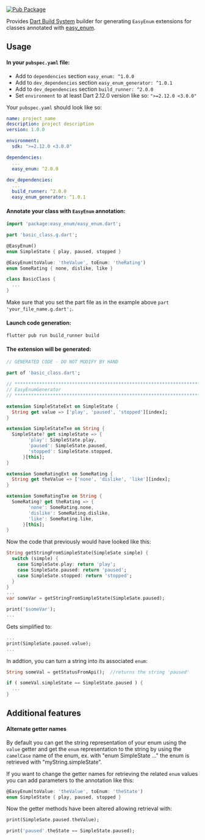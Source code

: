 [![Pub Package](https://img.shields.io/pub/v/easy_enum_generator.svg)](https://pub.dev/packages/easy_enum_generator)

Provides [Dart Build System](https://pub.dev/packages/build) builder for generating `EasyEnum` extensions for classes annotated with [easy_enum](https://pub.dev/packages/easy_enum).

## Usage

#### In your `pubspec.yaml` file:
- Add to `dependencies` section `easy_enum: ^1.0.0`
- Add to `dev_dependencies` section `easy_enum_generator: ^1.0.1`
- Add to `dev_dependencies` section `build_runner: ^2.0.0`
- Set `environment` to at least Dart 2.12.0 version like so: `">=2.12.0 <3.0.0"`

Your `pubspec.yaml` should look like so:

```yaml
name: project_name
description: project description
version: 1.0.0

environment:
  sdk: ">=2.12.0 <3.0.0"

dependencies:
  ...
  easy_enum: ^2.0.0
  
dev_dependencies:
  ...
  build_runner: ^2.0.0
  easy_enum_generator: ^1.0.1
```

#### Annotate your class with `EasyEnum` annotation:

```dart
import 'package:easy_enum/easy_enum.dart';

part 'basic_class.g.dart';

@EasyEnum()
enum SimpleState { play, paused, stopped }

@EasyEnum(toValue: 'theValue', toEnum: 'theRating')
enum SomeRating { none, dislike, like }

class BasicClass {
  ...
}
```

Make sure that you set the part file as in the example above `part 'your_file_name.g.dart';`.

#### Launch code generation:

```
flutter pub run build_runner build
```

#### The extension will be generated:

```dart
// GENERATED CODE - DO NOT MODIFY BY HAND

part of 'basic_class.dart';

// **************************************************************************
// EasyEnumGenerator
// **************************************************************************

extension SimpleStateExt on SimpleState {
  String get value => ['play', 'paused', 'stopped'][index];
}

extension SimpleStateTxe on String {
  SimpleState? get simpleState => {
        'play': SimpleState.play,
        'paused': SimpleState.paused,
        'stopped': SimpleState.stopped,
      }[this];
}

extension SomeRatingExt on SomeRating {
  String get theValue => ['none', 'dislike', 'like'][index];
}

extension SomeRatingTxe on String {
  SomeRating? get theRating => {
        'none': SomeRating.none,
        'dislike': SomeRating.dislike,
        'like': SomeRating.like,
      }[this];
}
```

Now the code that previously would have looked like this:

```dart
String getStringFromSimpleState(SimpleSate simple) {
  switch (simple) {
    case SimpleSate.play: return 'play';
    case SimpleSate.paused: return 'paused';
    case SimpleSate.stopped: return 'stopped';
  }
}
...
var someVar = getStringFromSimpleState(SimpleSate.paused);

print('$someVar');
...
```

Gets simplified to:

```dart
...
print(SimpleSate.paused.value);
...
```

In addtion, you can turn a string into its associated `enum`:

```dart
String someVal = getStatusFromApi();  //returns the string 'paused'

if ( someVal.simpleState == SimpleState.paused ) {
  ...
}
```

## Additional features

#### Alternate getter names

By default you can get the string representation of your enum using the `value` getter and get the `enum` representation to the string by 
using the `camelCase` name of the enum, ex. with "enum SimpleState ..." the enum is retrieved with "myString.simpleState".

If you want to change the getter names for retrieving the related `enum` values you can add parameters to the annotation like this:

```dart
@EasyEnum(toValue: 'theValue', toEnum: 'theState')
enum SimpleState { play, paused, stopped }
```

Now the getter methods have been altered allowing retrieval with:

```dart
print(SimpleSate.paused.theValue);

print('paused'.theState == SimpleState.paused);
```